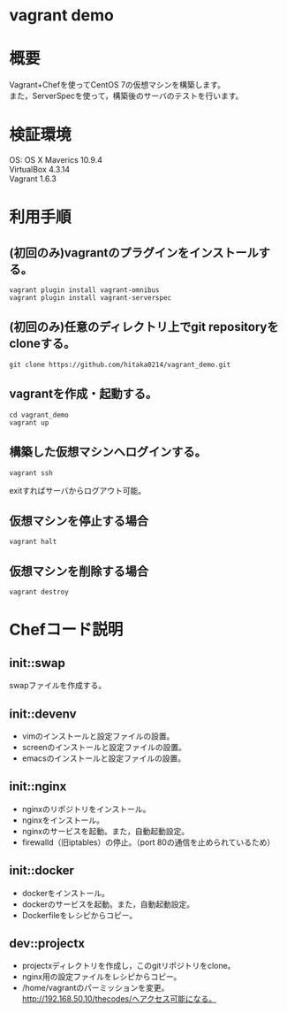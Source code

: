 vagrant demo
============

# 概要
Vagrant+Chefを使ってCentOS 7の仮想マシンを構築します。  
また，ServerSpecを使って，構築後のサーバのテストを行います。

# 検証環境
OS: OS X Maverics 10.9.4  
VirtualBox 4.3.14  
Vagrant 1.6.3  

# 利用手順
## (初回のみ)vagrantのプラグインをインストールする。
```
vagrant plugin install vagrant-omnibus
vagrant plugin install vagrant-serverspec
```

## (初回のみ)任意のディレクトリ上でgit repositoryをcloneする。
```
git clone https://github.com/hitaka0214/vagrant_demo.git
```

## vagrantを作成・起動する。
```
cd vagrant_demo
vagrant up
```

## 構築した仮想マシンへログインする。
```
vagrant ssh
```
exitすればサーバからログアウト可能。

## 仮想マシンを停止する場合
```
vagrant halt
```

## 仮想マシンを削除する場合
```
vagrant destroy
```

# Chefコード説明
## init::swap
swapファイルを作成する。

## init::devenv
* vimのインストールと設定ファイルの設置。
* screenのインストールと設定ファイルの設置。
* emacsのインストールと設定ファイルの設置。

## init::nginx
* nginxのリポジトリをインストール。
* nginxをインストール。
* nginxのサービスを起動。また，自動起動設定。
* firewalld（旧iptables）の停止。（port 80の通信を止められているため）

## init::docker
* dockerをインストール。
* dockerのサービスを起動。また，自動起動設定。
* Dockerfileをレシピからコピー。

## dev::projectx
* projectxディレクトリを作成し，このgitリポジトリをclone。
* nginx用の設定ファイルをレシピからコピー。
* /home/vagrantのパーミッションを変更。  
http://192.168.50.10/thecodes/へアクセス可能になる。


